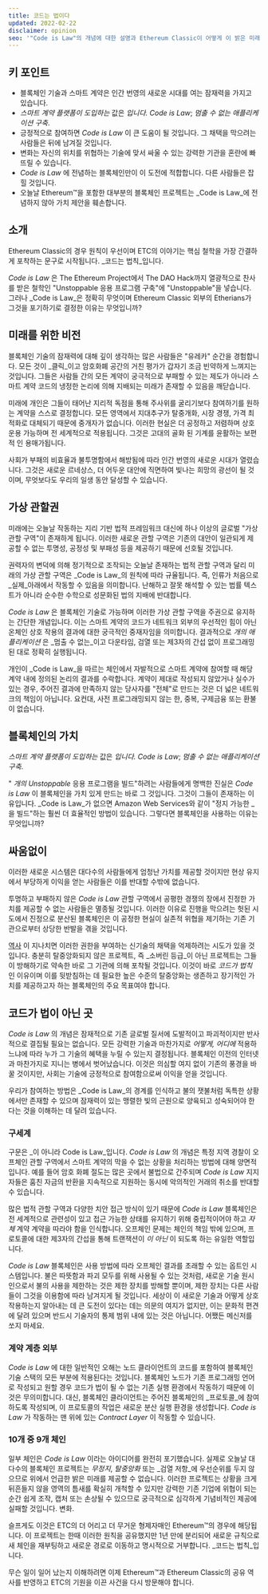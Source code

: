 ```yaml
---
title: 코드는 법이다
updated: 2022-02-22
disclaimer: opinion
seo: '"Code is Law"의 개념에 대한 설명과 Ethereum Classic이 어떻게 이 밝은 미래를 펼쳐나갈 수 있는 몇 안 되는 블록체인 프로젝트 중 하나입니다.'
---
```


## 키 포인트

- 블록체인 기술과 스마트 계약은 인간 번영의 새로운 시대를 여는 잠재력을 가지고 있습니다.
- _스마트 계약 플랫폼이 도입하는_ 값은 _입니다. Code is Law_; _멈출 수 없는 애플리케이션 구축_.
- 긍정적으로 참여하면 _Code is Law_ 이 큰 도움이 될 것입니다. 그 채택을 막으려는 사람들은 뒤에 남겨질 것입니다.
- 변화는 자신의 위치를 위협하는 기술에 맞서 싸울 수 있는 강력한 기관을 혼란에 빠뜨릴 수 있습니다.
- _Code is Law_ 에 전념하는 블록체인만이 이 도전에 적합합니다. 다른 사람들은 잡힐 것입니다.
- 오늘날 Ethereum™을 포함한 대부분의 블록체인 프로젝트는 _Code is Law_에 전념하지 않아 가치 제안을 훼손합니다.

## 소개

Ethereum Classic의 경우 원칙이 우선이며 ETC의 이야기는 핵심 철학을 가장 간결하게 포착하는 문구로 시작됩니다. _코드는 법칙_입니다.

_Code is Law_ 은 The Ethereum Project에서 The DAO Hack까지 열광적으로 찬사를 받은 철학인 "Unstoppable 응용 프로그램 구축"에 "Unstoppable"을 넣습니다. 그러나 _Code is Law_은 정확히 무엇이며 Ethereum Classic 외부의 Etherians가 그것을 포기하기로 결정한 이유는 무엇입니까?

## 미래를 위한 비전

블록체인 기술의 잠재력에 대해 깊이 생각하는 많은 사람들은 "유레카" 순간을 경험합니다. 모든 것이 _클릭_이고 암호화폐 공간의 거친 평가가 갑자기 조금 빈약하게 느껴지는 것입니다. 그들은 사람들 간의 모든 계약이 궁극적으로 부패할 수 있는 제도가 아니라 스마트 계약 코드의 냉정한 논리에 의해 지배되는 미래가 존재할 수 있음을 깨닫습니다.

미래에 개인은 그들이 태어난 지리적 독점을 통해 주사위를 굴리기보다 참여하기를 원하는 계약을 스스로 결정합니다. 모든 영역에서 지대추구가 탈중개화, 시장 경쟁, 가격 최적화로 대체되기 때문에 중개자가 없습니다. 이러한 현실은 더 공정하고 저렴하며 상호 운용 가능하며 전 세계적으로 적용됩니다. 그것은 고대의 골화 된 기계를 윤활하는 보편적 인 용매가됩니다.

사회가 부패의 비효율과 불투명함에서 해방됨에 따라 인간 번영의 새로운 시대가 열렸습니다. 그것은 새로운 르네상스, 더 어두운 대안에 직면하여 빛나는 희망의 광선이 될 것이며, 무엇보다도 우리의 일생 동안 달성할 수 있습니다.

## 가상 관할권

미래에는 오늘날 작동하는 지리 기반 법적 프레임워크 대신에 하나 이상의 글로벌 "가상 관할 구역"이 존재하게 됩니다. 이러한 새로운 관할 구역은 기존의 대안이 일관되게 제공할 수 없는 투명성, 공정성 및 부패성 등을 제공하기 때문에 선호될 것입니다.

권력자의 변덕에 의해 정기적으로 조작되는 오늘날 존재하는 법적 관할 구역과 달리 미래의 가상 관할 구역은 _Code is Law_의 원칙에 따라 규율됩니다. 즉, 인류가 처음으로 _실제_아래에서 작동할 수 있음을 의미합니다. 난해하고 잘못 해석할 수 있는 법률 텍스트가 아니라 순수한 수학으로 성문화된 법의 지배에 반대합니다.

_Code is Law_ 은 블록체인 기술로 가능하며 이러한 가상 관할 구역을 주권으로 유지하는 간단한 개념입니다. 이는 스마트 계약의 코드가 네트워크 외부의 우선적인 힘이 아닌 온체인 상호 작용의 결과에 대한 궁극적인 중재자임을 의미합니다. 결과적으로 _개의 애플리케이션_ 은 _멈출 수 없는_이고 다운타임, 검열 또는 제3자의 간섭 없이 프로그래밍된 대로 정확히 실행됩니다.

개인이 _Code is Law_을 따르는 체인에서 자발적으로 스마트 계약에 참여할 때 해당 계약 내에 정의된 논리의 결과를 수락합니다. 계약이 제대로 작성되지 않았거나 실수가 있는 경우, 주어진 결과에 만족하지 않는 당사자를 "전체"로 만드는 것은 더 넓은 네트워크의 책임이 아닙니다. 요컨대, 사전 프로그래밍되지 않는 한, 중복, 구제금융 또는 환불이 없습니다.

## 블록체인의 가치

_스마트 계약 플랫폼이 도입하는_ 값은 _입니다. Code is Law_; _멈출 수 없는 애플리케이션 구축_.

" _개의 Unstoppable_ 응용 프로그램을 빌드"하려는 사람들에게 명백한 진실은 _Code is Law_ 이 블록체인을 가치 있게 만드는 바로 그 것입니다. 그것이 그들이 존재하는 이유입니다. _Code is Law_가 없으면 Amazon Web Services와 같이 "정지 가능한 _을 빌드"하는 훨씬 더 효율적인 방법이 있습니다. 그렇다면 블록체인을 사용하는 이유는 무엇입니까?

## 싸움없이

이러한 새로운 시스템은 대다수의 사람들에게 엄청난 가치를 제공할 것이지만 현상 유지에서 부당하게 이익을 얻는 사람들은 이를 반대할 수밖에 없습니다.

투명하고 부패하지 않은 _Code is Law_ 관할 구역에서 공평한 경쟁의 장에서 진정한 가치를 제공할 수 없는 사람들은 멸종될 것입니다. 이러한 이유로 진행을 막으려는 헛된 시도에서 진정으로 분산된 블록체인은 이 공정한 현실이 실존적 위협을 제기하는 기존 기관으로부터 상당한 반발을 겪을 것입니다.

[역사](https://www.eff.org/wp/riaa-v-people-five-years-later) 이 지나치면 이러한 권한을 부여하는 신기술의 채택을 억제하려는 시도가 있을 것입니다. 충분히 탈중앙화되지 않은 프로젝트, 즉 _소버린 등급_이 아닌 프로젝트는 그들이 방해하기로 약속한 바로 그 기관에 의해 포착될 것입니다. 이것이 바로 _코드가 법칙_ 인 이유이며 이를 뒷받침하는 데 필요한 높은 수준의 탈중앙화는 생존하고 장기적인 가치를 제공하고자 하는 블록체인의 주요 목표여야 합니다.

## 코드가 법이 아닌 곳

_Code is Law_ 의 개념은 잠재적으로 기존 글로벌 질서에 도발적이고 파괴적이지만 반사적으로 결집될 필요는 없습니다. 모든 강력한 기술과 마찬가지로 _어떻게, 어디에_ 적용하느냐에 따라 누가 그 기술의 혜택을 누릴 수 있는지 결정됩니다. 블록체인 이전의 인터넷과 마찬가지로 지니는 병에서 벗어났습니다. 이것은 의심할 여지 없이 기존의 풍경을 바꿀 것이지만, 사회는 기술에 긍정적으로 참여함으로써 이익을 얻을 것입니다.

우리가 참여하는 방법은 _Code is Law_의 경계를 인식하고 불의 잿불처럼 독특한 상황에서만 존재할 수 있으며 잠재력이 있는 맹렬한 빛의 근원으로 양육되고 성숙되어야 한다는 것을 이해하는 데 달려 있습니다.

### 구세계

구문은 _이 아니라 Code is Law_입니다. _Code is Law_ 의 개념은 특정 지역 경찰이 오프체인 관할 구역에서 스마트 계약의 막을 수 없는 상황을 처리하는 방법에 대해 양면적입니다. 예를 들어 암호 화폐 절도는 많은 곳에서 불법으로 간주되며 _Code is Law_ 지지자들은 훔친 자금의 반환을 지속적으로 지원하는 동시에 악의적인 거래의 취소를 반대할 수 있습니다.

많은 법적 관할 구역과 다양한 치안 접근 방식이 있기 때문에 *Code is Law* 블록체인은 전 세계적으로 관련성이 있고 접근 가능한 상태를 유지하기 위해 중립적이어야 하고 *자체* 계약 계약을 따라야 함을 인식합니다. 오프체인 문제는 체인의 책임 밖에 있으며, 프로토콜에 대한 제3자의 간섭을 통해 트랜잭션이 _이 아닌_ 이 되도록 하는 유일한 역할입니다.

_Code is Law_ 블록체인은 사용 방법에 따라 오프체인 결과를 초래할 수 있는 옵트인 시스템입니다. 불은 따뜻함과 파괴 모두를 위해 사용될 수 있는 것처럼, 새로운 기술 원시인으로서 불의 사용을 제한하는 것은 제한 장치를 방해할 뿐이며, 제한 장치는 다른 사람들이 그것을 이용함에 따라 남겨지게 될 것입니다. 세상이 이 새로운 기술과 어떻게 상호작용하는지 알아내는 데 큰 도전이 있다는 데는 의문의 여지가 없지만, 이는 문화적 편견에 달려 있으며 반드시 기술자의 통제 범위 내에 있는 것은 아닙니다. 어쨌든 메신저를 쏘지 마세요.

### 계약 계층 외부

_Code is Law_ 에 대한 일반적인 오해는 노드 클라이언트의 코드를 포함하여 블록체인 기술 스택의 모든 부분에 적용된다는 것입니다. 블록체인 노드가 기존 프로그래밍 언어로 작성되고 원할 경우 코드가 법이 될 수 없는 기존 실행 환경에서 작동하기 때문에 이것은 무의미합니다. 대신, 블록체인 클라이언트는 주어진 블록체인의 _프로토콜_에 참여하도록 작성되며, 이 프로토콜의 작업은 새로운 분산 실행 환경을 생성합니다. _Code is Law_ 가 작동하는 맨 위에 있는 _Contract Layer_ 이 작동할 수 있습니다.

### 10개 중 9개 체인

일부 체인은 _Code is Law_ 이라는 아이디어를 완전히 포기했습니다. 실제로 오늘날 대다수의 블록체인 프로젝트는 _무정지_, _탈중앙화_ 또는 _검열 저항_에 우선순위를 두지 않으므로 위에서 언급한 밝은 미래를 제공할 수 없습니다. 이러한 프로젝트는 상황을 크게 뒤흔들지 않을 영역의 틈새를 확실히 개척할 수 있지만 강력한 기존 기업에 위협이 되는 순간 쉽게 조작, 캡처 또는 손상될 수 있으므로 궁극적으로 심각하게 기념비적인 제공에 실패할 것입니다. 변화.

슬프게도 이것은 ETC의 더 어리고 더 무거운 형제자매인 Ethereum™의 경우에 해당됩니다. 이 프로젝트는 한때 이러한 원칙을 공유했지만 1년 만에 분리되어 새로운 규칙으로 새 체인을 재부팅하고 새로운 경로로 이동하고 명시적으로 거부합니다. _코드는 법칙_입니다.

무슨 일이 일어 났는지 이해하려면 이제 Ethereum™과 Ethereum Classic의 공유 역사를 반영하고 ETC의 기원을 이끈 사건을 다시 방문해야 합니다.
